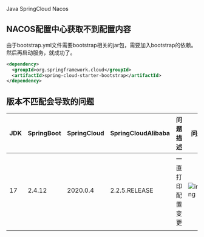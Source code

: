 Java SpringCloud Nacos
<a name="KejCc"></a>
## NACOS配置中心获取不到配置内容
由于bootstrap.yml文件需要bootstrap相关的jar包，需要加入bootstrap的依赖。然后再启动服务，就成功了。
```xml
<dependency>
  <groupId>org.springframework.cloud</groupId>
  <artifactId>spring-cloud-starter-bootstrap</artifactId>
</dependency>
```
<a name="Y25oa"></a>
## 版本不匹配会导致的问题
| JDK | SpringBoot | SpringCloud | SpringCloudAlibaba | 问题描述 | 问题截图 |
| --- | --- | --- | --- | --- | --- |
| 17 | 2.4.12 | 2020.0.4 | 2.2.5.RELEASE | 一直打印配置变更 | ![image.png](https://cdn.nlark.com/yuque/0/2021/png/396745/1636169566777-f87c9d8a-f4c7-4111-882f-66fe146e3b45.png#clientId=u58b55784-38e2-4&from=paste&height=680&id=ub3e04832&originHeight=2040&originWidth=3840&originalType=binary&ratio=1&size=941607&status=done&style=none&taskId=u0f11f813-9f72-4331-bf9e-4edfc377a88&width=1280) |
|  |  |  |  |  |  |

